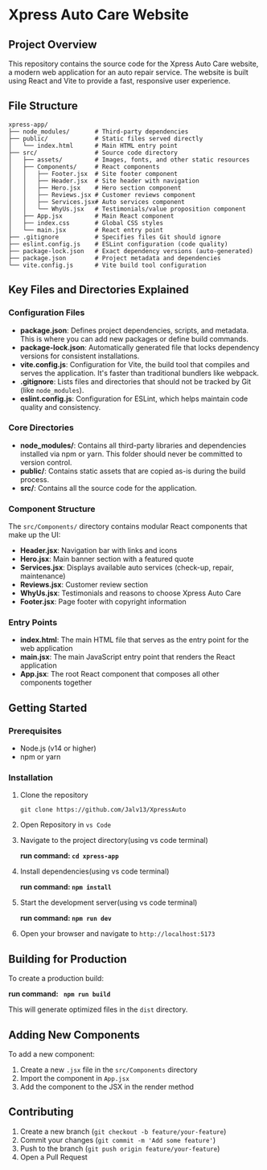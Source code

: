 # Xpress Auto Care Website

## Project Overview

This repository contains the source code for the Xpress Auto Care website, a modern web application for an auto repair service. The website is built using React and Vite to provide a fast, responsive user experience.

## File Structure

```
xpress-app/
├── node_modules/       # Third-party dependencies
├── public/             # Static files served directly
│   └── index.html      # Main HTML entry point
├── src/                # Source code directory
│   ├── assets/         # Images, fonts, and other static resources
│   ├── Components/     # React components
│   │   ├── Footer.jsx  # Site footer component
│   │   ├── Header.jsx  # Site header with navigation
│   │   ├── Hero.jsx    # Hero section component
│   │   ├── Reviews.jsx # Customer reviews component
│   │   ├── Services.jsx# Auto services component
│   │   └── WhyUs.jsx   # Testimonials/value proposition component
│   ├── App.jsx         # Main React component
│   ├── index.css       # Global CSS styles
│   └── main.jsx        # React entry point
├── .gitignore          # Specifies files Git should ignore
├── eslint.config.js    # ESLint configuration (code quality)
├── package-lock.json   # Exact dependency versions (auto-generated)
├── package.json        # Project metadata and dependencies
└── vite.config.js      # Vite build tool configuration
```

## Key Files and Directories Explained

### Configuration Files

- **package.json**: Defines project dependencies, scripts, and metadata. This is where you can add new packages or define build commands.
- **package-lock.json**: Automatically generated file that locks dependency versions for consistent installations.
- **vite.config.js**: Configuration for Vite, the build tool that compiles and serves the application. It's faster than traditional bundlers like webpack.
- **.gitignore**: Lists files and directories that should not be tracked by Git (like `node_modules`).
- **eslint.config.js**: Configuration for ESLint, which helps maintain code quality and consistency.

### Core Directories

- **node_modules/**: Contains all third-party libraries and dependencies installed via npm or yarn. This folder should never be committed to version control.
- **public/**: Contains static assets that are copied as-is during the build process.
- **src/**: Contains all the source code for the application.

### Component Structure

The `src/Components/` directory contains modular React components that make up the UI:

- **Header.jsx**: Navigation bar with links and icons
- **Hero.jsx**: Main banner section with a featured quote
- **Services.jsx**: Displays available auto services (check-up, repair, maintenance)
- **Reviews.jsx**: Customer review section
- **WhyUs.jsx**: Testimonials and reasons to choose Xpress Auto Care
- **Footer.jsx**: Page footer with copyright information

### Entry Points

- **index.html**: The main HTML file that serves as the entry point for the web application
- **main.jsx**: The main JavaScript entry point that renders the React application
- **App.jsx**: The root React component that composes all other components together

## Getting Started

### Prerequisites

- Node.js (v14 or higher)
- npm or yarn

### Installation

1. Clone the repository

   `git clone https://github.com/Jalv13/XpressAuto`

2. Open Repository in `vs Code`

3. Navigate to the project directory(using vs code terminal)

   **run command: `cd xpress-app`**

4. Install dependencies(using vs code terminal)

   **run command: `npm install`**

5. Start the development server(using vs code terminal)

   **run command: `npm run dev`**

6. Open your browser and navigate to `http://localhost:5173`

## Building for Production

To create a production build:

**run command: ` npm run build`**

This will generate optimized files in the `dist` directory.

## Adding New Components

To add a new component:

1. Create a new `.jsx` file in the `src/Components` directory
2. Import the component in `App.jsx`
3. Add the component to the JSX in the render method

## Contributing

1. Create a new branch (`git checkout -b feature/your-feature`)
2. Commit your changes (`git commit -m 'Add some feature'`)
3. Push to the branch (`git push origin feature/your-feature`)
4. Open a Pull Request
